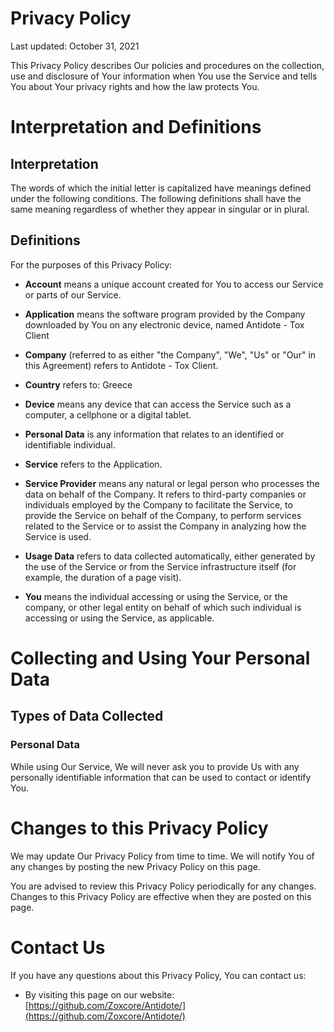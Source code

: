 Privacy Policy
==============

Last updated: October 31, 2021

This Privacy Policy describes Our policies and procedures on the collection, use and disclosure of Your information when You use the Service and tells You about Your privacy rights and how the law protects You.


Interpretation and Definitions
==============================

Interpretation
--------------

The words of which the initial letter is capitalized have meanings defined under the following conditions. The following definitions shall have the same meaning regardless of whether they appear in singular or in plural.

Definitions
-----------

For the purposes of this Privacy Policy:

*   **Account** means a unique account created for You to access our Service or parts of our Service.

*   **Application** means the software program provided by the Company downloaded by You on any electronic device, named Antidote - Tox Client
    
*   **Company** (referred to as either "the Company", "We", "Us" or "Our" in this Agreement) refers to Antidote - Tox Client.
    
*   **Country** refers to: Greece
    
*   **Device** means any device that can access the Service such as a computer, a cellphone or a digital tablet.
    
*   **Personal Data** is any information that relates to an identified or identifiable individual.
    
*   **Service** refers to the Application.
    
*   **Service Provider** means any natural or legal person who processes the data on behalf of the Company. It refers to third-party companies or individuals employed by the Company to facilitate the Service, to provide the Service on behalf of the Company, to perform services related to the Service or to assist the Company in analyzing how the Service is used.
    
*   **Usage Data** refers to data collected automatically, either generated by the use of the Service or from the Service infrastructure itself (for example, the duration of a page visit).
    
*   **You** means the individual accessing or using the Service, or the company, or other legal entity on behalf of which such individual is accessing or using the Service, as applicable.
    

Collecting and Using Your Personal Data
=======================================

Types of Data Collected
-----------------------

### Personal Data

While using Our Service, We will never ask you to provide Us with any personally identifiable information that can be used to contact or identify You.


Changes to this Privacy Policy
==============================

We may update Our Privacy Policy from time to time. We will notify You of any changes by posting the new Privacy Policy on this page.

You are advised to review this Privacy Policy periodically for any changes. Changes to this Privacy Policy are effective when they are posted on this page.

Contact Us
==========

If you have any questions about this Privacy Policy, You can contact us:

*   By visiting this page on our website: [https://github.com/Zoxcore/Antidote/](https://github.com/Zoxcore/Antidote/)
